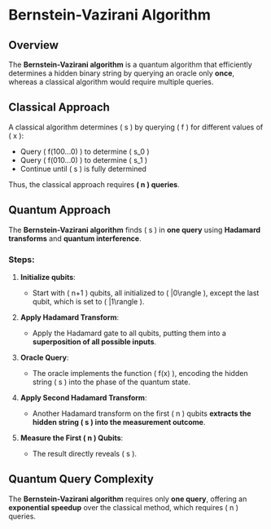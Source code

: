 # Bernstein-Vazirani Algorithm

## Overview  
The **Bernstein-Vazirani algorithm** is a quantum algorithm that efficiently determines a hidden binary string by querying an oracle only **once**, whereas a classical algorithm would require multiple queries.

## Classical Approach  
A classical algorithm determines \( s \) by querying \( f \) for different values of \( x \):

- Query \( f(100...0) \) to determine \( s_0 \)  
- Query \( f(010...0) \) to determine \( s_1 \)  
- Continue until \( s \) is fully determined  

Thus, the classical approach requires **\( n \) queries**.

## Quantum Approach  
The **Bernstein-Vazirani algorithm** finds \( s \) in **one query** using **Hadamard transforms** and **quantum interference**.

### Steps:
1. **Initialize qubits**:  
   - Start with \( n+1 \) qubits, all initialized to \( |0\rangle \), except the last qubit, which is set to \( |1\rangle \).
   
2. **Apply Hadamard Transform**:  
   - Apply the Hadamard gate to all qubits, putting them into a **superposition of all possible inputs**.

3. **Oracle Query**:  
   - The oracle implements the function \( f(x) \), encoding the hidden string \( s \) into the phase of the quantum state.

4. **Apply Second Hadamard Transform**:  
   - Another Hadamard transform on the first \( n \) qubits **extracts the hidden string \( s \) into the measurement outcome**.

5. **Measure the First \( n \) Qubits**:  
   - The result directly reveals \( s \).

## Quantum Query Complexity  
The **Bernstein-Vazirani algorithm** requires only **one query**, offering an **exponential speedup** over the classical method, which requires \( n \) queries.
